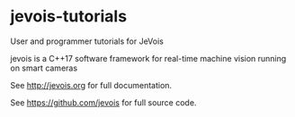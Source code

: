 # jevois-tutorials
User and programmer tutorials for JeVois

jevois is a C++17 software framework for real-time machine vision running on smart cameras

See http://jevois.org for full documentation.

See https://github.com/jevois for full source code.

